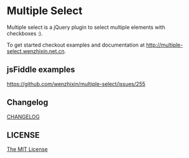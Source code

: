# Multiple Select

Multiple select is a jQuery plugin to select multiple elements with checkboxes :).

To get started checkout examples and documentation at <http://multiple-select.wenzhixin.net.cn>.

## jsFiddle examples

<https://github.com/wenzhixin/multiple-select/issues/255>

## Changelog

[CHANGELOG](https://github.com/wenzhixin/multiple-select/blob/master/CHANGELOG.md)

## LICENSE

[The MIT License](https://github.com/wenzhixin/multiple-select/blob/master/LICENSE)
